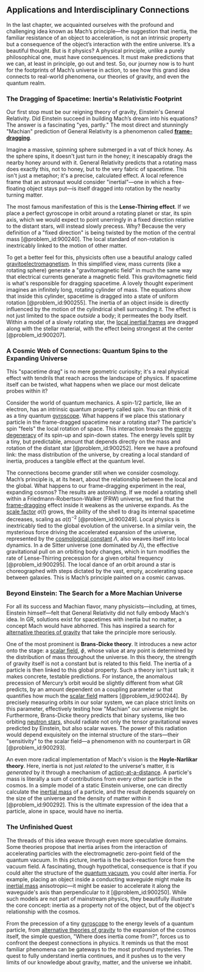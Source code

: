 ## Applications and Interdisciplinary Connections

In the last chapter, we acquainted ourselves with the profound and challenging idea known as Mach’s principle—the suggestion that inertia, the familiar resistance of an object to acceleration, is not an intrinsic property but a consequence of the object’s interaction with the entire universe. It’s a beautiful thought. But is it physics? A physical principle, unlike a purely philosophical one, must have consequences. It must make predictions that we can, at least in principle, go out and test. So, our journey now is to hunt for the footprints of Mach’s universe in action, to see how this grand idea connects to real-world phenomena, our theories of gravity, and even the quantum realm.

### The Dragging of Spacetime: Inertia's Relativistic Footprint

Our first stop must be our reigning theory of gravity, Einstein's General Relativity. Did Einstein succeed in building Mach’s dream into his equations? The answer is a fascinating "yes, partly." The most direct and stunningly "Machian" prediction of General Relativity is a phenomenon called **[frame-dragging](@article_id:159698)**.

Imagine a massive, spinning sphere submerged in a vat of thick honey. As the sphere spins, it doesn't just turn *in* the honey; it inescapably drags the nearby honey around with it. General Relativity predicts that a rotating mass does exactly this, not to honey, but to the very fabric of spacetime. This isn't just a metaphor; it's a precise, calculated effect. A local reference frame that an astronaut would consider "inertial"—one in which a free-floating object stays put—is itself dragged into rotation by the nearby turning matter.

The most famous manifestation of this is the **Lense-Thirring effect**. If we place a perfect gyroscope in orbit around a rotating planet or star, its spin axis, which we would expect to point unerringly in a fixed direction relative to the distant stars, will instead slowly precess. Why? Because the very definition of a "fixed direction" is being twisted by the motion of the central mass [@problem_id:900240]. The local standard of non-rotation is inextricably linked to the motion of other matter.

To get a better feel for this, physicists often use a beautiful analogy called [gravitoelectromagnetism](@article_id:190402). In this simplified view, mass currents (like a rotating sphere) generate a "gravitomagnetic field" in much the same way that electrical currents generate a magnetic field. This gravitomagnetic field is what's responsible for dragging spacetime. A lovely thought experiment imagines an infinitely long, rotating cylinder of mass. The equations show that inside this cylinder, spacetime is dragged into a state of uniform rotation [@problem_id:900255]. The inertia of an object inside is directly influenced by the motion of the cylindrical shell surrounding it. The effect is not just limited to the space *outside* a body; it permeates the body itself. Within a model of a slowly rotating star, the [local inertial frames](@article_id:189711) are dragged along with the stellar material, with the effect being strongest at the center [@problem_id:900207].

### A Cosmic Web of Connections: Quantum Spins to the Expanding Universe

This "spacetime drag" is no mere geometric curiosity; it's a real physical effect with tendrils that reach across the landscape of physics. If spacetime itself can be twisted, what happens when we place our most delicate probes within it?

Consider the world of quantum mechanics. A spin-1/2 particle, like an electron, has an intrinsic quantum property called spin. You can think of it as a tiny quantum [gyroscope](@article_id:172456). What happens if we place this stationary particle in the frame-dragged spacetime near a rotating star? The particle's spin "feels" the local rotation of space. This interaction breaks the [energy degeneracy](@article_id:202597) of its spin-up and spin-down states. The energy levels split by a tiny, but predictable, amount that depends directly on the mass and rotation of the distant star [@problem_id:900252]. Here we have a profound link: the mass distribution of the universe, by creating a local standard of inertia, produces a tangible effect at the quantum level.

The connections become grander still when we consider cosmology. Mach’s principle is, at its heart, about the relationship between the local and the global. What happens to our frame-dragging experiment in the real, expanding cosmos? The results are astonishing. If we model a rotating shell within a Friedmann-Robertson-Walker (FRW) universe, we find that the [frame-dragging](@article_id:159698) effect inside it weakens as the universe expands. As the [scale factor](@article_id:157179) $a(t)$ grows, the ability of the shell to drag its internal spacetime decreases, scaling as $a(t)^{-2}$ [@problem_id:900249]. Local physics is inextricably tied to the global evolution of the universe. In a similar vein, the mysterious force driving the accelerated expansion of the universe, represented by the [cosmological constant](@article_id:158803) $\Lambda$, also weaves itself into local dynamics. In a de Sitter universe (one dominated by $\Lambda$), the effective gravitational pull on an orbiting body changes, which in turn modifies the rate of Lense-Thirring precession for a given orbital frequency [@problem_id:900295]. The local dance of an orbit around a star is choreographed with steps dictated by the vast, empty, accelerating space between galaxies. This is Mach’s principle painted on a cosmic canvas.

### Beyond Einstein: The Search for a More Machian Universe

For all its success and Machian flavor, many physicists—including, at times, Einstein himself—felt that General Relativity did not fully embody Mach's idea. In GR, solutions exist for spacetimes with inertia but no matter, a concept Mach would have abhorred. This has inspired a search for [alternative theories of gravity](@article_id:158174) that take the principle more seriously.

One of the most prominent is **Brans-Dicke theory**. It introduces a new actor onto the stage: a [scalar field](@article_id:153816), $\phi$, whose value at any point is determined by the distribution of mass throughout the universe. In this theory, the strength of gravity itself is not a constant but is related to this field. The inertia of a particle is then linked to this global property. Such a theory isn't just talk; it makes concrete, testable predictions. For instance, the anomalous precession of Mercury’s orbit would be slightly different from what GR predicts, by an amount dependent on a coupling parameter $\omega$ that quantifies how much the [scalar field](@article_id:153816) matters [@problem_id:900244]. By precisely measuring orbits in our solar system, we can place strict limits on this parameter, effectively testing how "Machian" our universe might be. Furthermore, Brans-Dicke theory predicts that binary systems, like two orbiting [neutron stars](@article_id:139189), should radiate not only the tensor gravitational waves predicted by Einstein, but also scalar waves. The power of this radiation would depend exquisitely on the internal structure of the stars—their "sensitivity" to the scalar field—a phenomenon with no counterpart in GR [@problem_id:900293].

An even more radical implementation of Mach's vision is the **Hoyle-Narlikar theory**. Here, inertia is not just *related* to the universe's matter, it is *generated* by it through a mechanism of [action-at-a-distance](@article_id:263708). A particle's mass is literally a sum of contributions from every other particle in the cosmos. In a simple model of a static Einstein universe, one can directly calculate the [inertial mass](@article_id:266739) of a particle, and the result depends squarely on the size of the universe and the density of matter within it [@problem_id:900292]. This is the ultimate expression of the idea that a particle, alone in space, would have no inertia.

### The Unfinished Quest

The threads of this idea weave through even more speculative domains. Some theories propose that inertia arises from the interaction of accelerating particles with the electromagnetic zero-point field of the quantum vacuum. In this picture, inertia is the back-reaction force from the vacuum field. A fascinating, though hypothetical, consequence is that if you could alter the structure of the [quantum vacuum](@article_id:155087), you could alter inertia. For example, placing an object inside a conducting waveguide might make its [inertial mass](@article_id:266739) anisotropic—it might be easier to accelerate it along the waveguide's axis than perpendicular to it [@problem_id:900250]. While such models are not part of mainstream physics, they beautifully illustrate the core concept: inertia as a property not of the object, but of the object's relationship with the cosmos.

From the precession of a tiny [gyroscope](@article_id:172456) to the energy levels of a quantum particle, from [alternative theories of gravity](@article_id:158174) to the expansion of the cosmos itself, the simple question, "Where does inertia come from?", forces us to confront the deepest connections in physics. It reminds us that the most familiar phenomena can be gateways to the most profound mysteries. The quest to fully understand inertia continues, and it pushes us to the very limits of our knowledge about gravity, matter, and the universe we inhabit.